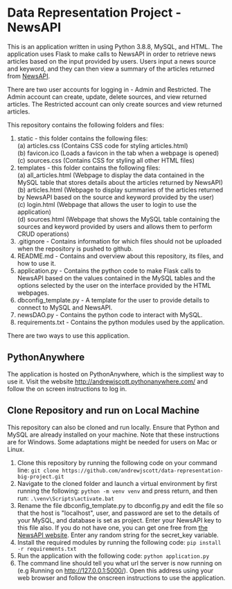 # Data Representation Project - NewsAPI

This is an application written in using Python 3.8.8, MySQL, and HTML. The application uses Flask to make calls to NewsAPI in order to retrieve news articles based on the input provided by users. Users input a news source and keyword, and they can then view a summary of the articles returned from [NewsAPI](https://newsapi.org/). 

There are two user accounts for logging in - Admin and Restricted. The Admin account can create, update, delete sources, and view returned articles. The Restricted account can only create sources and view returned articles. 

This repository contains the following folders and files:   
1. static - this folder contains the following files:   
(a) articles.css (Contains CSS code for styling articles.html)   
(b) favicon.ico (Loads a favicon in the tab when a webpage is opened)   
(c) sources.css (Contains CSS for styling all other HTML files)    
2. templates - this folder contains the following files:   
(a) all_articles.html (Webpage to display the data contained in the MySQL table that stores details about the articles returned by NewsAPI)    
(b) articles.html (Webpage to display summaries of the articles returned by NewsAPI based on the source and keyword provided by the user)    
(c) login.html (Webpage that allows the user to login to use the application)    
(d) sources.html (Webpage that shows the MySQL table containing the sources and keyword provided by users and allows them to perform CRUD operations)    
3.  .gitignore - Contains information for which files should not be uploaded when the repository is pushed to github.
4. README.md - Contains and overview about this repository, its files, and how to use it.   
5. application.py - Contains the python code to make Flask calls to NewsAPI based on the values contained in the MySQL tables and the options selected by the user on the interface provided by the HTML webpages.
6. dbconfig_template.py - A template for the user to provide details to connect to MySQL and NewsAPI.    
7. newsDAO.py - Contains the python code to interact with MySQL.   
8. requirements.txt - Contains the python modules used by the application.     

There are two ways to use this application.

## PythonAnywhere
The application is hosted on PythonAnywhere, which is the simpliest way to use it. Visit the website http://andrewjscott.pythonanywhere.com/ and follow the on screen instructions to log in. 

## Clone Repository and run on Local Machine
This repository can also be cloned and run locally. Ensure that Python and MySQL are already installed on your machine. Note that these instructions are for Windows. Some adaptations might be needed for users on Mac or Linux.  

1. Clone this repository by running the following code on your command line: ```git clone https://github.com/andrewjscott/data-representation-big-project.git```   
2. Navigate to the cloned folder and launch a virtual environment by first running the following: ```python -m venv venv``` and press return, and then run: ```.\venv\Scripts\activate.bat```  
3. Rename the file dbconfig_template.py to dbconfig.py and edit the file so that the host is "localhost", user, and password are set to the details of your MySQL, and database is set as project. Enter your NewsAPI key to this file also. If you do not have one, you can get one free from [the NewsAPI website](https://newsapi.org/). Enter any random string for the secret_key variable.
4. Install the required modules by running the following code: ```pip install -r requirements.txt```    
5. Run the application with the following code: ```python application.py```    
6. The command line should tell you what url the server is now running on (e.g Running on http://127.0.0.1:5000/). Open this address using your web browser and follow the onscreen instructions to use the application.